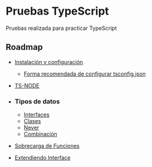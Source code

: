 # Pruebas TypeScript
Pruebas realizada para practicar TypeScript

## Roadmap 
- [Instalación y configuración](/instalacion-y-configuracion/)
  - [Forma recomendada de configurar tsconfig.json](https://www.npmjs.com/package/@tsconfig/recommended)
- [TS-NODE](/ts-node/)
- ### Tipos de datos
  - [Interfaces](/tipos-interfaces/)
  - [Clases](/tipos-clases/)
  - [Never](/tipos-never/)
  - [Combinación](/tipos-combinacion/)

- [Sobrecarga de Funciones](/funciones-sobrecarga/)
- [Extendiendo Interface](/interface-extension/)